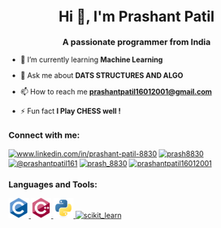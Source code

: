 <h1 align="center">Hi 👋, I'm Prashant Patil</h1>
<h3 align="center">A passionate programmer from India</h3>

- 🌱 I’m currently learning **Machine Learning**

- 💬 Ask me about **DATS STRUCTURES AND ALGO**

- 📫 How to reach me **prashantpatil16012001@gmail.com**

- ⚡ Fun fact **I Play CHESS well !**

<h3 align="left">Connect with me:</h3>
<p align="left">
<a href="https://linkedin.com/in/www.linkedin.com/in/prashant-patil-8830" target="blank"><img align="center" src="https://raw.githubusercontent.com/rahuldkjain/github-profile-readme-generator/master/src/images/icons/Social/linked-in-alt.svg" alt="www.linkedin.com/in/prashant-patil-8830" height="30" width="40" /></a>
<a href="https://www.codechef.com/users/prash8830" target="blank"><img align="center" src="https://cdn.jsdelivr.net/npm/simple-icons@3.1.0/icons/codechef.svg" alt="prash8830" height="30" width="40" /></a>
<a href="https://www.hackerrank.com/@prashantpatil161" target="blank"><img align="center" src="https://raw.githubusercontent.com/rahuldkjain/github-profile-readme-generator/master/src/images/icons/Social/hackerrank.svg" alt="@prashantpatil161" height="30" width="40" /></a>
<a href="https://codeforces.com/profile/prash_8830" target="blank"><img align="center" src="https://cdn.jsdelivr.net/npm/simple-icons@3.0.1/icons/codeforces.svg" alt="prash_8830" height="30" width="40" /></a>
<a href="https://auth.geeksforgeeks.org/user/prashantpatil16012001" target="blank"><img align="center" src="https://raw.githubusercontent.com/rahuldkjain/github-profile-readme-generator/master/src/images/icons/Social/geeks-for-geeks.svg" alt="prashantpatil16012001" height="30" width="40" /></a>
</p>

<h3 align="left">Languages and Tools:</h3>
<p align="left"> <a href="https://www.cprogramming.com/" target="_blank"> <img src="https://raw.githubusercontent.com/devicons/devicon/master/icons/c/c-original.svg" alt="c" width="40" height="40"/> </a> <a href="https://www.w3schools.com/cpp/" target="_blank"> <img src="https://raw.githubusercontent.com/devicons/devicon/master/icons/cplusplus/cplusplus-original.svg" alt="cplusplus" width="40" height="40"/> </a> <a href="https://www.python.org" target="_blank"> <img src="https://raw.githubusercontent.com/devicons/devicon/master/icons/python/python-original.svg" alt="python" width="40" height="40"/> </a> <a href="https://scikit-learn.org/" target="_blank"> <img src="https://upload.wikimedia.org/wikipedia/commons/0/05/Scikit_learn_logo_small.svg" alt="scikit_learn" width="40" height="40"/> </a> </p>
